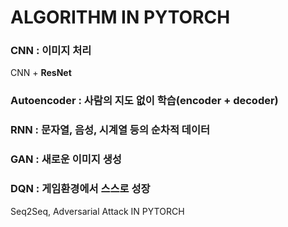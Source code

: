 # ALGORITHM IN PYTORCH 
### CNN : 이미지 처리
CNN + **ResNet** 
### Autoencoder : 사람의 지도 없이 학습(encoder + decoder)
### RNN : 문자열, 음성, 시계열 등의 순차적 데이터
### GAN : 새로운 이미지 생성
### DQN : 게임환경에서 스스로 성장
Seq2Seq, Adversarial Attack IN PYTORCH
